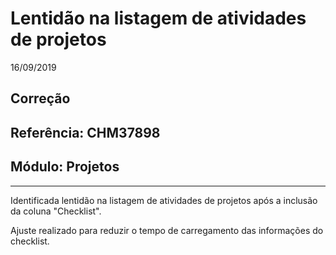 # Lentidão na listagem de atividades de projetos
16/09/2019
## Correção
## Referência: CHM37898
## Módulo: Projetos
***

Identificada lentidão na listagem de atividades de projetos após a inclusão da coluna "Checklist".

Ajuste realizado para reduzir o tempo de carregamento das informações do checklist.